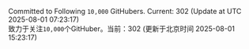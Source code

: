 Committed to Following `10,000` GitHubers. Current: <!-- FOLLOWING_COUNT -->302<!-- FOLLOWING_COUNT --> (Update at UTC <!-- LAST_UPDATED -->2025-08-01 07:23:17<!-- LAST_UPDATED -->)<br>
致力于关注`10,000`个GitHuber。当前：<!-- FOLLOWING_COUNT -->302<!-- FOLLOWING_COUNT --> (更新于北京时间 <!-- LAST_UPDATED_CST -->2025-08-01 15:23:17<!-- LAST_UPDATED_CST -->)
